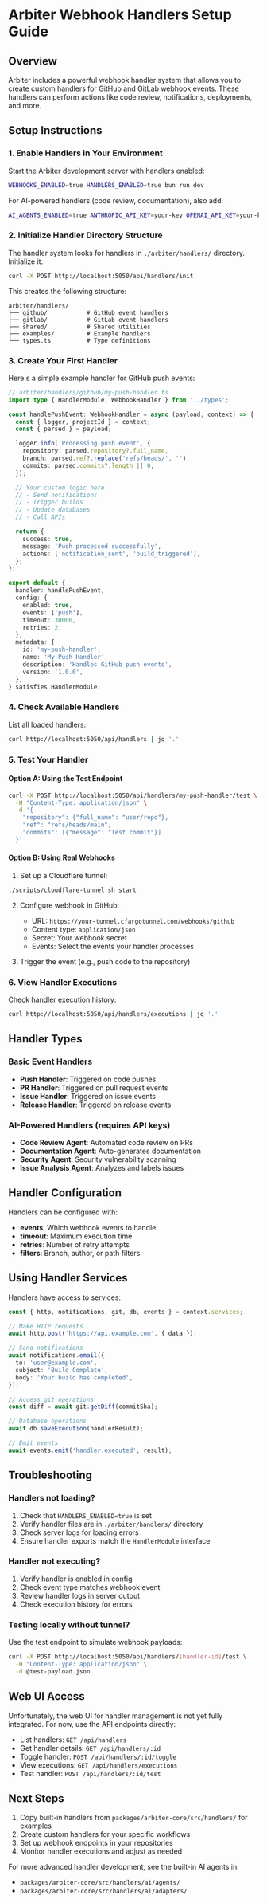 # Arbiter Webhook Handlers Setup Guide

## Overview

Arbiter includes a powerful webhook handler system that allows you to create
custom handlers for GitHub and GitLab webhook events. These handlers can perform
actions like code review, notifications, deployments, and more.

## Setup Instructions

### 1. Enable Handlers in Your Environment

Start the Arbiter development server with handlers enabled:

```bash
WEBHOOKS_ENABLED=true HANDLERS_ENABLED=true bun run dev
```

For AI-powered handlers (code review, documentation), also add:

```bash
AI_AGENTS_ENABLED=true ANTHROPIC_API_KEY=your-key OPENAI_API_KEY=your-key
```

### 2. Initialize Handler Directory Structure

The handler system looks for handlers in `./arbiter/handlers/` directory.
Initialize it:

```bash
curl -X POST http://localhost:5050/api/handlers/init
```

This creates the following structure:

```
arbiter/handlers/
├── github/           # GitHub event handlers
├── gitlab/           # GitLab event handlers
├── shared/           # Shared utilities
├── examples/         # Example handlers
└── types.ts          # Type definitions
```

### 3. Create Your First Handler

Here's a simple example handler for GitHub push events:

```typescript
// arbiter/handlers/github/my-push-handler.ts
import type { HandlerModule, WebhookHandler } from '../types';

const handlePushEvent: WebhookHandler = async (payload, context) => {
  const { logger, projectId } = context;
  const { parsed } = payload;

  logger.info('Processing push event', {
    repository: parsed.repository?.full_name,
    branch: parsed.ref?.replace('refs/heads/', ''),
    commits: parsed.commits?.length || 0,
  });

  // Your custom logic here
  // - Send notifications
  // - Trigger builds
  // - Update databases
  // - Call APIs

  return {
    success: true,
    message: 'Push processed successfully',
    actions: ['notification_sent', 'build_triggered'],
  };
};

export default {
  handler: handlePushEvent,
  config: {
    enabled: true,
    events: ['push'],
    timeout: 30000,
    retries: 2,
  },
  metadata: {
    id: 'my-push-handler',
    name: 'My Push Handler',
    description: 'Handles GitHub push events',
    version: '1.0.0',
  },
} satisfies HandlerModule;
```

### 4. Check Available Handlers

List all loaded handlers:

```bash
curl http://localhost:5050/api/handlers | jq '.'
```

### 5. Test Your Handler

#### Option A: Using the Test Endpoint

```bash
curl -X POST http://localhost:5050/api/handlers/my-push-handler/test \
  -H "Content-Type: application/json" \
  -d '{
    "repository": {"full_name": "user/repo"},
    "ref": "refs/heads/main",
    "commits": [{"message": "Test commit"}]
  }'
```

#### Option B: Using Real Webhooks

1. Set up a Cloudflare tunnel:

```bash
./scripts/cloudflare-tunnel.sh start
```

2. Configure webhook in GitHub:
   - URL: `https://your-tunnel.cfargotunnel.com/webhooks/github`
   - Content type: `application/json`
   - Secret: Your webhook secret
   - Events: Select the events your handler processes

3. Trigger the event (e.g., push code to the repository)

### 6. View Handler Executions

Check handler execution history:

```bash
curl http://localhost:5050/api/handlers/executions | jq '.'
```

## Handler Types

### Basic Event Handlers

- **Push Handler**: Triggered on code pushes
- **PR Handler**: Triggered on pull request events
- **Issue Handler**: Triggered on issue events
- **Release Handler**: Triggered on release events

### AI-Powered Handlers (requires API keys)

- **Code Review Agent**: Automated code review on PRs
- **Documentation Agent**: Auto-generates documentation
- **Security Agent**: Security vulnerability scanning
- **Issue Analysis Agent**: Analyzes and labels issues

## Handler Configuration

Handlers can be configured with:

- **events**: Which webhook events to handle
- **timeout**: Maximum execution time
- **retries**: Number of retry attempts
- **filters**: Branch, author, or path filters

## Using Handler Services

Handlers have access to services:

```typescript
const { http, notifications, git, db, events } = context.services;

// Make HTTP requests
await http.post('https://api.example.com', { data });

// Send notifications
await notifications.email({
  to: 'user@example.com',
  subject: 'Build Complete',
  body: 'Your build has completed',
});

// Access git operations
const diff = await git.getDiff(commitSha);

// Database operations
await db.saveExecution(handlerResult);

// Emit events
await events.emit('handler.executed', result);
```

## Troubleshooting

### Handlers not loading?

1. Check that `HANDLERS_ENABLED=true` is set
2. Verify handler files are in `./arbiter/handlers/` directory
3. Check server logs for loading errors
4. Ensure handler exports match the `HandlerModule` interface

### Handler not executing?

1. Verify handler is enabled in config
2. Check event type matches webhook event
3. Review handler logs in server output
4. Check execution history for errors

### Testing locally without tunnel?

Use the test endpoint to simulate webhook payloads:

```bash
curl -X POST http://localhost:5050/api/handlers/[handler-id]/test \
  -H "Content-Type: application/json" \
  -d @test-payload.json
```

## Web UI Access

Unfortunately, the web UI for handler management is not yet fully integrated.
For now, use the API endpoints directly:

- List handlers: `GET /api/handlers`
- Get handler details: `GET /api/handlers/:id`
- Toggle handler: `POST /api/handlers/:id/toggle`
- View executions: `GET /api/handlers/executions`
- Test handler: `POST /api/handlers/:id/test`

## Next Steps

1. Copy built-in handlers from `packages/arbiter-core/src/handlers/` for
   examples
2. Create custom handlers for your specific workflows
3. Set up webhook endpoints in your repositories
4. Monitor handler executions and adjust as needed

For more advanced handler development, see the built-in AI agents in:

- `packages/arbiter-core/src/handlers/ai/agents/`
- `packages/arbiter-core/src/handlers/ai/adapters/`
